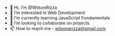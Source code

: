 - 👋 Hi, I’m @WilsonRizza
- 👀 I’m interested in Web Development
- 🌱 I’m currently learning JavaScript Fundamentals
- 💞️ I’m looking to collaborate on projects
- 📫 How to reach me - wilsonarizza@gmail.com

<!---
WilsonRizza/WilsonRizza is a ✨ special ✨ repository because its `README.md` (this file) appears on your GitHub profile.
You can click the Preview link to take a look at your changes.
--->
